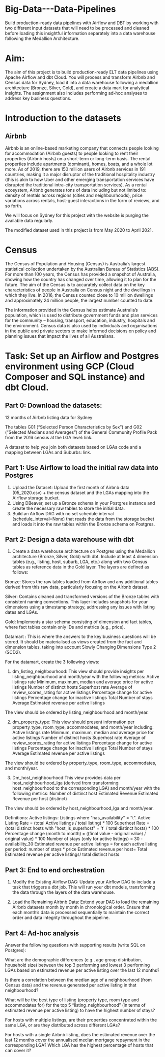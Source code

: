 # Big-Data---Data-Pipelines
Build production-ready data pipelines with Airflow and DBT by working with two different input datasets that will need to be processed and cleaned before loading this insightful information separately into a data warehouse following the Medallion Architecture.


# Aim:
The aim of this project is to build production-ready ELT data pipelines using Apache Airflow and dbt Cloud. You will process and transform Airbnb and Census data for Sydney, load it into a data warehouse following a medallion architecture (Bronze, Silver, Gold), and create a data mart for analytical insights. The assignment also includes performing ad-hoc analyses to address key business questions.

# Introduction to the datasets
## Airbnb
Airbnb is an online-based marketing company that connects people looking for accommodation (Airbnb guests) to people looking to rent their properties (Airbnb hosts) on a short-term or long-term basis. The rental properties include apartments (dominant), homes, boats, and a whole lot more. As of 2019, there are 150 million users of Airbnb services in 191 countries, making it a major disruptor of the traditional hospitality industry (this is akin to how Uber and other emerging transportation services have disrupted the traditional intra-city transportation services). As a rental ecosystem, Airbnb generates tons of data including but not limited to: density of rentals across regions (cities and neighbourhoods), price variations across rentals, host-guest interactions in the form of reviews, and so forth. 

We will focus on Sydney for this project with the website is purging the available data regularly.

The modified dataset used in this project is from May 2020 to April 2021.

# Census
The Census of Population and Housing (Census) is Australia’s largest statistical collection undertaken by the Australian Bureau of Statistics (ABS). For more than 100 years, the Census has provided a snapshot of Australia, showing how the country has changed over time, allowing it to plan for the future. The aim of the Census is to accurately collect data on the key characteristics of people in Australia on Census night and the dwellings in which they live. In 2016, the Census counted close to 10 million dwellings and approximately 24 million people, the largest number counted to date.

The information provided in the Census helps estimate Australia’s population, which is used to distribute government funds and plan services for the community – housing, transport, education, industry, hospitals and the environment. Census data is also used by individuals and organisations in the public and private sectors to make informed decisions on policy and planning issues that impact the lives of all Australians.


# Task: Set up an Airflow and Postgres environment using GCP (Cloud Composer and SQL instance) and dbt Cloud.

## Part 0: Download the datasets:
12 months of Airbnb listing data for Sydney

The tables G01 (“Selected Person Characteristics by Sex”) and G02 (“Selected Medians and Averages”) of the General Community Profile Pack from the 2016 census at the LGA level: link. 

A dataset to help you join both datasets based on LGAs code and a mapping between LGAs and Suburbs: link.

## Part 1: Use Airflow to load the initial raw data into Postgres
1. Upload the Dataset: Upload the first month of Airbnb data (05_2020.csv) + the census dataset and the LGAs mapping into the Airflow storage bucket.
2. Using DBeaver, set up a Bronze schema in your Postgres instance and create the necessary raw tables to store the initial data.
3. Build an Airflow DAG with no set schedule interval (schedule_interval=None) that reads the data from the storage bucket and loads it into the raw tables within the Bronze schema on Postgres.

## Part 2: Design a data warehouse with dbt
1. Create a data warehouse architecture on Postgres using the Medallion architecture (Bronze, Silver, Gold) with dbt. Include at least 4 dimension tables (e.g., listing, host, suburb, LGA, etc.) along with two Census tables as reference data in the Gold layer. The layers are defined as follows:

  Bronze: Stores the raw tables loaded from Airflow and any additional tables derived from this raw data, particularly focusing on the Airbnb dataset.

  Silver: Contains cleaned and transformed versions of the Bronze tables with consistent naming conventions. This layer includes snapshots for your dimensions using a timestamp strategy, addressing any issues with listing dates and LGAs.

  Gold: Implements a star schema consisting of dimension and fact tables, where fact tables contain only IDs and metrics (e.g., price). 
  
  Datamart : This is where the answers to the key business questions will be stored. It should be materialised as views created from the fact and dimension tables, taking into account Slowly Changing Dimensions Type 2 (SCD2).

For the datamart, create the 3 following views:

1. dm_listing_neighbourhood:
This view should provide insights per listing_neighbourhood and month/year with the following metrics:
Active listings rate
Minimum, maximum, median and average price for active listings
Number of distinct hosts
Superhost rate 
Average of review_scores_rating for active listings
Percentage change for active listings
Percentage change for inactive listings
Total Number of stays
Average Estimated revenue per active listings
 
The view should be ordered by listing_neighbourhood and month/year.

2. dm_property_type:
This view should present information per property_type, room_type, accommodates, and month/year including:
Active listings rate
Minimum, maximum, median and average price for active listings
Number of distinct hosts
Superhost rate 
Average of review_scores_rating for active listings
Percentage change for active listings
Percentage change for inactive listings
Total Number of stays
Average Estimated revenue per active listings

The view should be ordered by property_type, room_type, accommodates, and month/year.

3. Dm_host_neighbourhood
This view provides data per host_neighbourhood_lga (derived from transforming host_neighbourhood to the corresponding LGA) and month/year with the following metrics:
Number of distinct host
Estimated Revenue
Estimated Revenue per host (distinct)

The view should be ordered by host_neighbourhood_lga and month/year.


Definitions:
Active listings: Listings where "has_availability" = "t".
Active Listing Rate = (total Active listings / total listing) * 100
Superhost Rate =  (total distinct hosts with "host_is_superhost" = 't' / total distinct hosts) * 100
Percentage change (month to month) = ((final value - original value) / original value) * 100
Number of stays (only for active listings) = 30 - availability_30 
Estimated revenue per active listings = for each active listing per period: number of stays * price
Estimated revenue per host= Total Estimated revenue per active listings/ total distinct hosts


## Part 3: End to end orchestration
1. Modify the Existing Airflow DAG: Update your Airflow DAG to include a task that triggers a dbt job. This will run your dbt models, transforming the data through the layers of the data warehouse.

2. Load the Remaining Airbnb Data:
Extend your DAG to load the remaining Airbnb datasets month by month in chronological order. Ensure that each month’s data is processed sequentially to maintain the correct order and data integrity throughout the pipeline.


## Part 4: Ad-hoc analysis
Answer the following questions with supporting results (write SQL on Postgres):

What are the demographic differences (e.g., age group distribution, household size) between the top 3 performing and lowest 3 performing LGAs based on estimated revenue per active listing over the last 12 months?

Is there a correlation between the median age of a neighbourhood (from Census data) and the revenue generated per active listing in that neighbourhood?

What will be the best type of listing (property type, room type and accommodates for) for the top 5 “listing_neighbourhood” (in terms of estimated revenue per active listing) to have the highest number of stays?

For hosts with multiple listings, are their properties concentrated within the same LGA, or are they distributed across different LGAs?

For hosts with a single Airbnb listing, does the estimated revenue over the last 12 months cover the annualised median mortgage repayment in the corresponding LGA? Which LGA has the highest percentage of hosts that can cover it?
